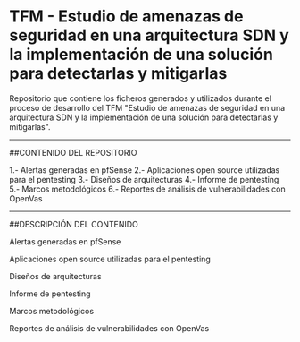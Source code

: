 # TFM - Estudio de amenazas de seguridad en una arquitectura SDN y la implementación de una solución para detectarlas y mitigarlas
Repositorio que contiene los ficheros generados y utilizados durante el proceso de desarrollo del TFM "Estudio de amenazas de seguridad en una arquitectura SDN y la implementación de una solución para detectarlas y mitigarlas".

----------------------------------------------------
##CONTENIDO DEL REPOSITORIO

1.- Alertas generadas en pfSense
2.- Aplicaciones open source utilizadas para el pentesting
3.- Diseños de arquitecturas
4.- Informe de pentesting
5.- Marcos metodológicos
6.- Reportes de análisis de vulnerabilidades con OpenVas

-----------------------------------------------------
##DESCRIPCIÓN DEL CONTENIDO

Alertas generadas en pfSense

Aplicaciones open source utilizadas para el pentesting

Diseños de arquitecturas

Informe de pentesting

Marcos metodológicos

Reportes de análisis de vulnerabilidades con OpenVas
